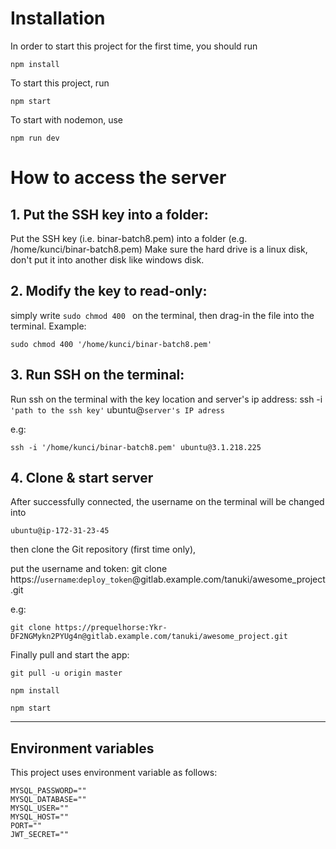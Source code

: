 # Installation
In order to start this project for the first time, you should run
```
npm install
```
To start this project, run
```
npm start
```
To start with nodemon, use
```
npm run dev
```

# How to access the server

## 1. Put the SSH key into a folder:
Put the SSH key (i.e. binar-batch8.pem) into a folder (e.g. /home/kunci/binar-batch8.pem)
Make sure the hard drive is a linux disk, don't put it into another disk like windows disk.

## 2. Modify the key to read-only:
simply write `sudo chmod 400 ` on the terminal, then drag-in the file into the terminal.
Example:

```
sudo chmod 400 '/home/kunci/binar-batch8.pem'
```

## 3. Run SSH on the terminal:
Run ssh on the terminal with the key location and server's ip address:
ssh -i `'path to the ssh key'` ubuntu@`server's IP adress`

e.g:
```
ssh -i '/home/kunci/binar-batch8.pem' ubuntu@3.1.218.225
```

## 4. Clone & start server
After successfully connected, the username on the terminal will be changed into
```
ubuntu@ip-172-31-23-45
```
then clone the Git repository (first time only),

put the username and token:
git clone https://`username`:`deploy_token`@gitlab.example.com/tanuki/awesome_project.git

e.g:

```
git clone https://prequelhorse:Ykr-DF2NGMykn2PYUg4n@gitlab.example.com/tanuki/awesome_project.git
```

Finally pull and start the app:
```
git pull -u origin master
```

```
npm install
```

```
npm start
```

------------------------

## Environment variables
This project uses environment variable as follows:
```
MYSQL_PASSWORD=""
MYSQL_DATABASE=""
MYSQL_USER=""
MYSQL_HOST=""
PORT=""
JWT_SECRET=""
```


